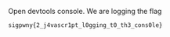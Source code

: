 Open devtools console. We are logging the flag

```
sigpwny{2_j4vascr1pt_l0gging_t0_th3_cons0le}
```